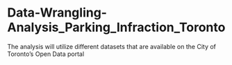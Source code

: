 # Data-Wrangling-Analysis_Parking_Infraction_Toronto
The analysis will utilize different datasets that are available on the City of Toronto’s Open Data portal
